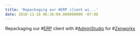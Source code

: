 ```yaml
---
title: 'Repackaging our #ERP client wi...'
date: 2010-11-16 06:36:04.000000000 -07:00
---
```

Repackaging our #<a href="http://search.twitter.com/search?q=%23ERP" class="aktt_hashtag">ERP</a> client with #<a href="http://search.twitter.com/search?q=%23AdminStudio" class="aktt_hashtag">AdminStudio</a> for #<a href="http://search.twitter.com/search?q=%23Zenworks" class="aktt_hashtag">Zenworks</a>
